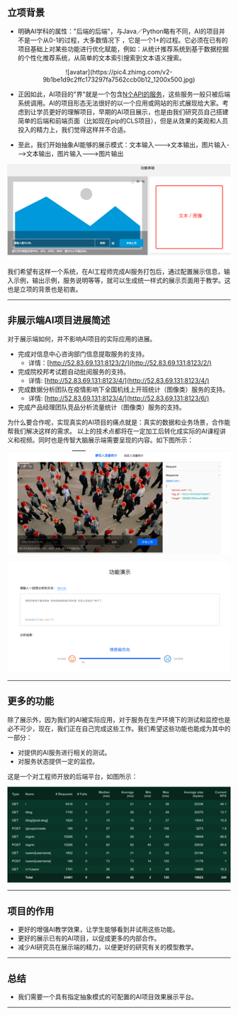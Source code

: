 




## 立项背景


* 明确AI学科的属性："后端的后端"，与Java／Python略有不同，AI的项目并不是一个从0-1的过程，大多数情况下
，它是一个1+的过程。它必须在已有的项目基础上对某些功能进行优化赋能，例如：从统计推荐系统到基于数据挖掘的个性化推荐系统，从简单的文本索引搜索到文本语义搜索。

<center>![avatar](https://pic4.zhimg.com/v2-9b1be1d9c2ffc173297fa7562ccb0b12_1200x500.jpg)</center>


* 正因如此，AI项目的"界"就是一个包含[N个API的服务](http://52.83.69.131:8123/1/)，这些服务一般只被后端系统调用。AI的项目形态无法很好的以一个应用或网站的形式展现给大家。考虑到让学员更好的理解项目，早期的AI项目展示，也是由我们研究员自己搭建简单的后端和前端页面（比如现在pip的CLS项目），但是从效果的美观和人员投入的精力上，我们觉得这样并不合适。

* 至此，我们开始抽象AI能够的展示模式：文本输入--->文本输出，图片输入--->文本输出，图片输入--->图片输出



![](./img/0.png)


我们希望有这样一个系统，在AI工程师完成AI服务打包后，通过配置展示信息，输入示例，输出示例，服务说明等等，就可以生成统一样式的展示页面用于教学。这也是立项的背景也是初衷。



---


## 非展示端AI项目进展简述


对于展示端如何，并不影响AI项目的实际应用的进展。

* 完成对信息中心咨询部门信息提取服务的支持。
	* 详情：[http://52.83.69.131:8123/2/](http://52.83.69.131:8123/2/)
* 完成院校邦考试题自动批阅服务的支持。
	* 详情: [http://52.83.69.131:8123/4/](http://52.83.69.131:8123/4/)
* 完成数据分析团队在疫情影响下全国机线上开班统计（图像类）服务的支持。
	* 详情: [http://52.83.69.131:8123/4/](http://52.83.69.131:8123/6/)
* 完成产品经理团队竞品分析流量统计（图像类）服务的支持。
	

为什么要合作呢，实现真实的AI项目的痛点就是：真实的数据和业务场景，合作能帮我们解决这样的需求。
以上的技术点都将在一定加工后转化成实际的AI课程讲义和视频。同时也是传智大脑展示端需要呈现的内容。如下图所示：



![](./img/1.png)

![](./img/2.png)



---


## 更多的功能


除了展示外，因为我们的AI被实际应用，对于服务在生产环境下的测试和监控也是必不可少，现在，我们正在自己完成这些工作。我们希望这些功能也能成为其中的一部分：

* 对提供的AI服务进行相关的测试。
* 对服务状态提供一定的监控。


这是一个对工程师开放的后端平台，如图所示：


![](./img/ceshi.png)

---


## 项目的作用

* 更好的增强AI教学效果，让学生能够看到并试用这些功能。
* 更好的展示已有的AI项目，以促成更多的内部合作。
* 减少AI研究员在展示端的精力，以便更好的研究有关的模型教学。


---



## 总结


* 我们需要一个具有指定抽象模式的可配置的AI项目效果展示平台。



---

